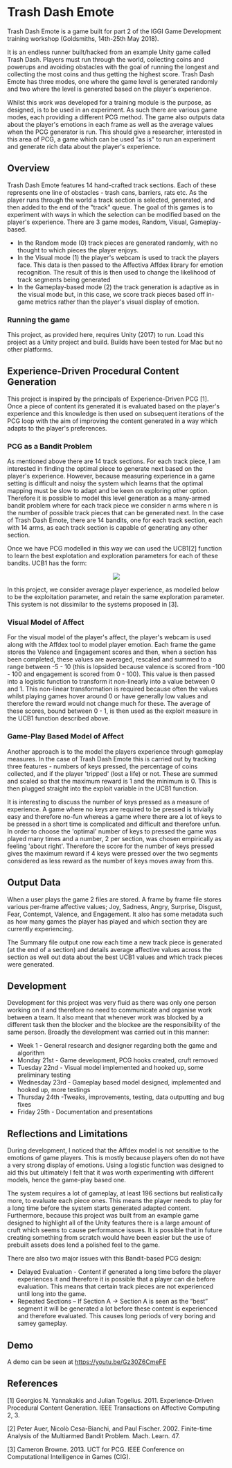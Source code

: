 # Trash Dash Emote

Trash Dash Emote is a game built for part 2 of the IGGI Game Development training workshop (Goldsmiths, 14th-25th May 2018).

It is an endless runner built/hacked from an example Unity game called Trash Dash. Players must run through the world, collecting coins and powerups and avoiding obstacles with the goal of running the longest and collecting the most coins and thus getting the highest score. Trash Dash Emote has three modes, one where the game level is generated randomly and two where the level is generated based on the player's experience.  

Whilst this work was developed for a training module is the purpose, as designed, is to be used in an experiment. As such there are various game modes, each providing a different PCG method. The game also outputs data about the player's emotions in each frame as well as the average values when the PCG generator is run. This should give a researcher, interested in this area of PCG, a game which can be used "as is" to run an experiment and generate rich data about the player's experience. 

## Overview
Trash Dash Emote features 14 hand-crafted track sections. Each of these represents one line of obstacles -  trash cans, barriers, rats etc. As the player runs through the world a track section is selected, generated, and then added to the end of the "track" queue. The goal of this games is to experiment with ways in which the selection can be modified based on the player's experience. There are 3 game modes, Random, Visual, Gameplay-based.

- In the Random mode (0) track pieces are generated randomly, with no thought to which pieces the player enjoys. 
- In the Visual mode (1) the player's webcam is used to track the players face. This data is then passed to the Affectiva Affdex library for emotion recognition. The result of this is then used to change the likelihood of track segments being generated
- In the Gameplay-based mode (2) the track generation is adaptive as in the visual mode but, in this case, we score track pieces based off in-game metrics rather than the player's visual display of emotion. 

### Running the game
This project, as provided here, requires Unity (2017) to run. Load this project as a Unity project and build. Builds have been tested for Mac but no other platforms. 

## Experience-Driven Procedural Content Generation
This project is inspired by the principals of Experience-Driven PCG [1]. Once a piece of content its generated it is evaluated based on the player's experience and this knowledge is then used on subsequent iterations of the PCG loop with the aim of improving the content generated in a way which adapts to the player's preferences. 

### PCG as a Bandit Problem 
As mentioned above there are 14 track sections. For each track piece, I am interested in finding the optimal piece to generate next based on the player's experience. However, because measuring experience in a game setting is difficult and noisy the system which learns that the optimal mapping must be slow to adapt and be keen on exploring other option. Therefore it is possible to model this level generation as a many-armed bandit problem where for each track piece we consider n arms where n is the number of possible track pieces that can be generated next. In the case of Trash Dash Emote, there are 14 bandits, one for each track section, each with 14 arms, as each track section is capable of generating any other section.

Once we have PCG modelled in this way we can used the UCB1[2] function to learn the best explotation and exploration parameters for each of these bandits. UCB1 has the form: 

<p align="center">
<img src="https://latex.codecogs.com/gif.latex?%5Cbar%7Bx_i%7D%20&plus;%20c%5Csqrt%7B%5Cfrac%7B%5Cln%7B%28N_i%29%7D%7D%7Bn_i%7D%7D">
  </p>

In this project, we consider average player experience, as modelled below to be the exploitation parameter, and retain the same exploration parameter. This system is not dissimilar to the systems proposed in [3].

### Visual Model of Affect
For the visual model of the player's affect, the player's webcam is used along with the Affdex tool to model player emotion. Each frame the game stores the Valence and Engagement scores and then, when a section has been completed, these values are averaged, rescaled and summed to a range between -5 - 10 (this is lopsided because valence is scored from -100 - 100 and engagement is scored from 0 - 100). This value is then passed into a logistic function to transform it non-linearly into a value between 0 and 1. This non-linear transformation is required because often the values whilst playing games hover around 0 or have generally low values and therefore the reward would not change much for these. The average of these scores, bound between 0 - 1, is then used as the exploit measure in the UCB1 function described above. 

### Game-Play Based Model of Affect
Another approach is to the model the players experience through gameplay measures. In the case of Trash Dash Emote this is carried out by tracking three features - numbers of keys pressed, the percentage of coins collected, and if the player 'tripped' (lost a life) or not. These are summed and scaled so that the maximum reward is 1 and the minimum is 0. This is then plugged straight into the exploit variable in the UCB1 function. 

It is interesting to discuss the number of keys pressed as a measure of experience. A game where no keys are required to be pressed is trivially easy and therefore no-fun whereas a game where there are a lot of keys to be pressed in a short time is complicated and difficult and therefore unfun. In order to choose the 'optimal' number of keys to pressed the game was played many times and a number, 2 per section, was chosen empirically as feeling 'about right'. Therefore the score for the number of keys pressed gives the maximum reward if 4 keys were pressed over the two segments considered as less reward as the number of keys moves away from this. 

## Output Data
When a user plays the game 2 files are stored. A frame by frame file stores various per-frame affective values; Joy, Sadness, Angry, Surprise, Disgust, Fear, Contempt, Valence, and Engagement. It also has some metadata such as how many games the player has played and which section they are currently experiencing. 

The Summary file output one row each time a new track piece is generated (at the end of a section) and details average affective values across the section as well out data about the best UCB1 values and which track pieces were generated. 

## Development
Development for this project was very fluid as there was only one person working on it and therefore no need to communicate and organise work between a team. It also meant that whenever work was blocked by a different task then the blocker and the blockee are the responsibility of the same person. Broadly the development was carried out in this manner:

- Week 1 - General research and designer regarding both the game and algorithm
- Monday 21st - Game development, PCG hooks created, cruft removed
- Tuesday 22nd - Visual model implemented and hooked up, some preliminary testing
- Wednesday 23rd - Gameplay based model designed, implemented and hooked up, more testings
- Thursday 24th -Tweaks, improvements, testing, data outputting and bug fixes
- Friday 25th - Documentation and presentations

## Reflections and Limitations
During development, I noticed that the Affdex model is not sensitive to the emotions of game players. This is mostly because players often do not have a very strong display of emotions. Using a logistic function was designed to aid this but ultimately I felt that it was worth experimenting with different models, hence the game-play based one.

The system requires a lot of gameplay, at least 196 sections but realistically more, to evaluate each piece ones. This means the player needs to play for a long time before the system starts generated adapted content. Furthermore, because this project was built from an example game designed to highlight all of the Unity features there is a large amount of cruft which seems to cause performance issues. It is possible that in future creating something from scratch would have been easier but the use of prebuilt assets does lend a polished feel to the game. 

There are also two major issues with this Bandit-based PCG design:
 - Delayed Evaluation - Content if generated a long time before the player experiences it and therefore it is possible that a player can die before evaluation. This means that certain track pieces are not experienced until long into the game.
- Repeated Sections – If Section A -> Section A is seen as the “best” segment it will be generated a lot before these content is experienced and therefore evaluated. This causes long periods of very boring and samey gameplay.

## Demo
A demo can be seen at https://youtu.be/Gz30Z6CmeFE

## References
[1] Georgios N. Yannakakis and Julian Togelius. 2011. Experience-Driven Procedural Content Generation. IEEE Transactions on Affective Computing 2, 3.

[2] Peter Auer, Nicolò Cesa-Bianchi, and Paul Fischer. 2002. Finite-time Analysis of the Multiarmed Bandit Problem. Mach. Learn. 47.

[3] Cameron Browne. 2013. UCT for PCG. IEEE Conference on Computational Intelligence in Games (CIG).
